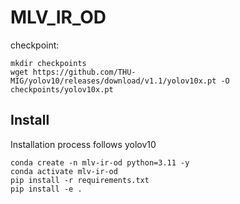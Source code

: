 # MLV_IR_OD

checkpoint: 
```
mkdir checkpoints
wget https://github.com/THU-MIG/yolov10/releases/download/v1.1/yolov10x.pt -O checkpoints/yolov10x.pt
```


## Install
Installation process follows yolov10
```
conda create -n mlv-ir-od python=3.11 -y
conda activate mlv-ir-od
pip install -r requirements.txt
pip install -e .
```